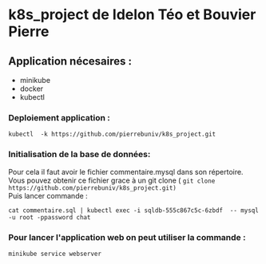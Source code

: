 # k8s_project de Idelon Téo et Bouvier Pierre


## Application nécesaires :

<ul>
<li>minikube</li>
<li>docker</li>
<li>kubectl</li>
</ul>

### Deploiement application :

``` kubectl  -k https://github.com/pierrebuniv/k8s_project.git ```

### Initialisation de la base de données:

Pour cela il faut avoir le fichier commentaire.mysql dans son répertoire. Vous pouvez obtenir ce fichier grace à un git clone ( ``` git clone https://github.com/pierrebuniv/k8s_project.git) ```
<br />
Puis lancer commande :

``` cat commentaire.sql | kubectl exec -i sqldb-555c867c5c-6zbdf  -- mysql -u root -ppassword chat ```

### Pour lancer l'application web on peut utiliser la commande :

```minikube service webserver```


